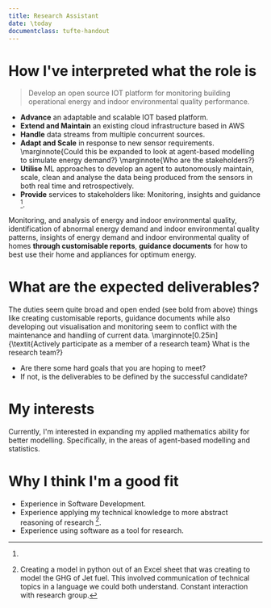 ```yaml
---
title: Research Assistant
date: \today
documentclass: tufte-handout
---
```


# How I've interpreted what the role is

> Develop an open source IOT platform for monitoring building operational energy and indoor
> environmental quality performance.

* **Advance** an adaptable and scalable IOT based platform.
* **Extend and Maintain** an existing cloud infrastructure based in AWS
* **Handle** data streams from multiple concurrent sources.
* **Adapt and Scale** in response to new sensor requirements.
\marginnote{Could this be expanded to look at agent-based modelling to simulate energy demand?}
\marginnote{Who are the stakeholders?}
* **Utilise** ML approaches to develop an agent to autonomously maintain, scale, clean and analyse
  the data being produced from the sensors in both real time and retrospectively.
* **Provide** services to stakeholders like: Monitoring, insights and guidance [^1].

[^1]:
Monitoring, and analysis of energy and indoor environmental quality, identification of
abnormal energy demand and indoor environmental quality patterns, insights of energy demand and
indoor environmental quality of homes **through customisable reports**, **guidance documents** for
how to best use their home and appliances for optimum energy.

# What are the expected deliverables?

The duties seem quite broad and open ended (see bold from above) things like creating customisable
reports, guidance documents while also developing out visualisation and monitoring seem to conflict
with the maintenance and handling of current data.
\marginnote[0.25in]{\textit{Actively participate as a member of a research team} What is the research team?}

* Are there some hard goals that you are hoping to meet?
* If not, is the deliverables to be defined by the successful candidate?

# My interests

Currently, I'm interested in expanding my applied mathematics ability for better modelling.
Specifically, in the areas of agent-based modelling and statistics.

# Why I think I'm a good fit

* Experience in Software Development.
* Experience applying my technical knowledge to more abstract reasoning of research [^2].
* Experience using software as a tool for research.

[^2]: Creating a model in python out of an Excel sheet that was creating to model the GHG of Jet
    fuel. This involved communication of technical topics in a language we could both understand.
    Constant interaction with research group.
